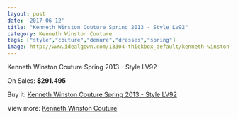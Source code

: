 ```yaml
---
layout: post
date: '2017-06-12'
title: "Kenneth Winston Couture Spring 2013 - Style LV92"
category: Kenneth Winston Couture
tags: ["style","couture","demure","dresses","spring"]
image: http://www.idealgown.com/13304-thickbox_default/kenneth-winston-couture-spring-2013-style-lv92.jpg
---
```

Kenneth Winston Couture Spring 2013 - Style LV92

On Sales: **$291.495**
<a href="https://www.idealgown.com/en/kenneth-winston-couture/5350-kenneth-winston-couture-spring-2013-style-lv92.html"><amp-img layout="responsive" width="600" height="600" src="//www.idealgown.com/13304-thickbox_default/kenneth-winston-couture-spring-2013-style-lv92.jpg" alt="Kenneth Winston Couture Spring 2013 - Style LV92 0" /></a>
<a href="https://www.idealgown.com/en/kenneth-winston-couture/5350-kenneth-winston-couture-spring-2013-style-lv92.html"><amp-img layout="responsive" width="600" height="600" src="//www.idealgown.com/13307-thickbox_default/kenneth-winston-couture-spring-2013-style-lv92.jpg" alt="Kenneth Winston Couture Spring 2013 - Style LV92 1" /></a>
<a href="https://www.idealgown.com/en/kenneth-winston-couture/5350-kenneth-winston-couture-spring-2013-style-lv92.html"><amp-img layout="responsive" width="600" height="600" src="//www.idealgown.com/13306-thickbox_default/kenneth-winston-couture-spring-2013-style-lv92.jpg" alt="Kenneth Winston Couture Spring 2013 - Style LV92 2" /></a>
<a href="https://www.idealgown.com/en/kenneth-winston-couture/5350-kenneth-winston-couture-spring-2013-style-lv92.html"><amp-img layout="responsive" width="600" height="600" src="//www.idealgown.com/13305-thickbox_default/kenneth-winston-couture-spring-2013-style-lv92.jpg" alt="Kenneth Winston Couture Spring 2013 - Style LV92 3" /></a>

Buy it: [Kenneth Winston Couture Spring 2013 - Style LV92](https://www.idealgown.com/en/kenneth-winston-couture/5350-kenneth-winston-couture-spring-2013-style-lv92.html "Kenneth Winston Couture Spring 2013 - Style LV92")

View more: [Kenneth Winston Couture](https://www.idealgown.com/en/77-kenneth-winston-couture "Kenneth Winston Couture")